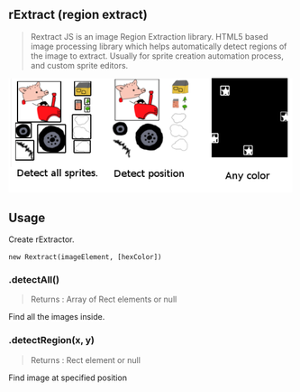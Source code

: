## rExtract (region extract)

> Rextract JS is an image Region Extraction library. HTML5 based image processing library which helps automatically detect regions of the image to extract.
> Usually for sprite creation automation process, and custom sprite editors. 


[![](https://raw.githubusercontent.com/linuxenko/rextract.js/master/examples/screenshot.png)](https://raw.githubusercontent.com/linuxenko/rextract.js/master/examples/screenshot.png)

## Usage

Create rExtractor.

```
new Rextract(imageElement, [hexColor])
```

### .detectAll()
> Returns : Array of Rect elements or null

Find all the images inside.

### .detectRegion(x, y)
> Returns : Rect element or null

Find image at specified position

